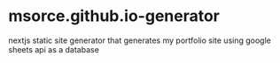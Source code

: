 # msorce.github.io-generator
nextjs static site generator that generates my portfolio site using google sheets api as a database

